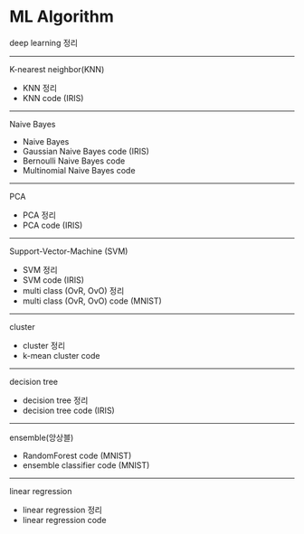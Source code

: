 # ML Algorithm

deep learning 정리

---

K-nearest neighbor(KNN)
- KNN 정리
- KNN code (IRIS)

---

Naive Bayes
- Naive Bayes 
- Gaussian Naive Bayes code (IRIS)
- Bernoulli Naive Bayes code
- Multinomial Naive Bayes code

---

PCA
- PCA 정리
- PCA code (IRIS)

---

Support-Vector-Machine (SVM)
- SVM 정리
- SVM code (IRIS)
- multi class (OvR, OvO) 정리
- multi class (OvR, OvO) code (MNIST)

---

cluster
- cluster 정리
- k-mean cluster code

---
decision tree
- decision tree 정리
- decision tree code (IRIS)

---

ensemble(앙상블)
- RandomForest code (MNIST)
- ensemble classifier code (MNIST)

---

linear regression
- linear regression 정리
- linear regression code
